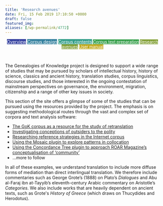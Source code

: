 ```yaml
---
title: 'Research avenues'
date: Fri, 15 Feb 2019 17:10:50 +0000
draft: false
featured_img: 
aliases: [/wp-permalink/4772]
---
```


<div class="entry-post"><p style="text-align: center;"><a class="fasc-button fasc-size-medium fasc-type-flat fasc-rounded-medium" style="background-color: #333f9e; color: #ffffff;" href="http://genealogiesofknowledge.net/genealogies-knowledge-corpus/">Overview</a>&nbsp;<a class="fasc-button fasc-size-medium fasc-type-flat fasc-rounded-medium" style="background-color: #33809e; color: #ffffff;" href="http://genealogiesofknowledge.net/genealogies-knowledge-corpus/corpus-design/">Corpus design</a>&nbsp;<a class="fasc-button fasc-size-medium fasc-type-flat fasc-rounded-medium" style="background-color: #339e89; color: #ffffff;" href="http://genealogiesofknowledge.net/genealogies-knowledge-corpus/corpus-contents/">Corpus contents</a><span style="font-size: 0.95em;">&nbsp;<a class="fasc-button fasc-size-medium fasc-type-flat fasc-rounded-medium" style="background-color: #339e48; color: #ffffff;" href="http://genealogiesofknowledge.net/genealogies-knowledge-corpus/corpus-text-preparation/">Corpus text preparation</a>&nbsp;<a class="fasc-button fasc-size-medium fasc-type-flat fasc-rounded-medium" style="background-color: #809e33; color: #ffffff;" href="http://genealogiesofknowledge.net/research-avenues/">Research avenues</a>&nbsp;<a class="fasc-button fasc-size-medium fasc-type-flat fasc-rounded-medium" style="background-color: #c2a91d; color: #ffffff;" href="http://genealogiesofknowledge.net/software/manual/">User manual</a></span></p>
&nbsp;

The Genealogies of Knowledge project is designed to support a wide range of studies that may be pursued by scholars of intellectual history, history of science, classics and ancient history, translation studies, corpus linguistics, discourse studies, and those interested in the ongoing contestation of mainstream perspectives on governance, the environment, migration, citizenship and a range of other key issues in society.

This section of the site offers a glimpse of some of the studies that can be pursued using the resources provided by the project. The emphasis is on suggesting methodological routes through the vast and complex set of corpora and text analysis software:
<ul>
 	<li><a href="http://genealogiesofknowledge.net/research-avenues/retranslation/">The GoK corpus as a resource for the study of retranslation</a></li>
 	<li><a href="http://genealogiesofknowledge.net/research-avenues/outsiders/">Investigating conceptions of outsiders to the polity</a></li>
 	<li><a href="http://genealogiesofknowledge.net/research-avenues/researching-reference-strategies-in-the-internet-corpus/">Researching reference strategies in the Internet corpus</a></li>
 	<li><a href="http://genealogiesofknowledge.net/research-avenues/using-the-mosaic-plugin-to-explore-patterns-in-collocation/">Using the Mosaic plugin to explore patterns in collocation</a></li>
 	<li><a href="http://genealogiesofknowledge.net/research-avenues/concordance-tree-community/">Using the Concordance Tree plugin to approach ROAR Magazine’s conceptualisation of ‘community’</a></li>
 	<li>...more to follow</li>
</ul>
In all of these examples, we understand translation to include more diffuse forms of mediation than direct interlingual translation. We therefore include commentaries such as George Grote’s (1888) on Plato’s <em>Dialogues </em>and&nbsp;Abu al-Faraj ibn at-Tayyib’s eleventh-century Arabic commentary on Aristotle’s <em>Categories</em>. We also include&nbsp;works that are heavily dependent on ancient texts, such as Grote's <em>History of Greece </em>(which draws on Thucydides and Herodotus).</div>